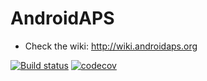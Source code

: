 # AndroidAPS

* Check the wiki: http://wiki.androidaps.org

[![Build status](https://travis-ci.org/skeleten/AndroidAPS.svg?branch=diabeatit)](https://travis-ci.org/skeleten/AndroidAPS)
[![codecov](https://codecov.io/gh/skeleten/AndroidAPS/branch/diabeatit/graph/badge.svg)](https://codecov.io/gh/skeleten/AndroidAPS)
